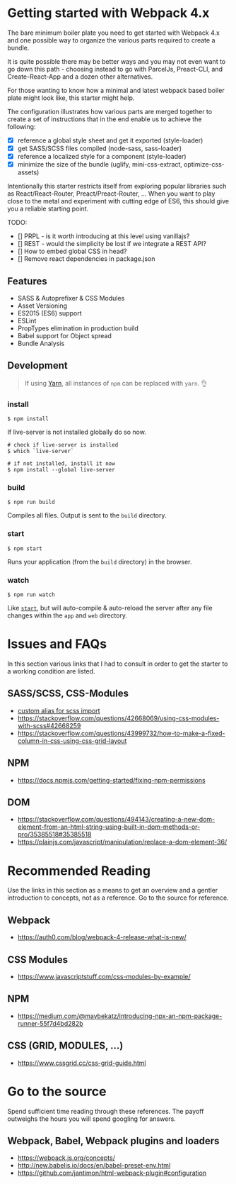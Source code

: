 Getting started with Webpack 4.x
================================
The bare minimum boiler plate you need to get started with Webpack 4.x and one possible way to organize the various parts required to create a bundle.

It is quite possible there may be better ways and you may not even want to go down this path - choosing instead to go with ParcelJs, Preact-CLI, and Create-React-App and a dozen other alternatives.

For those wanting to know how a minimal and latest webpack based boiler plate might look like, this starter might help.

The configuration illustrates how various parts are merged together to create a set of instructions that in the end enable us to achieve the following:

- [x] reference a global style sheet and get it exported (style-loader)
- [x] get SASS/SCSS files compiled (node-sass, sass-loader)
- [x] reference a localized style for a component (style-loader)
- [x] minimize the size of the bundle (uglify, mini-css-extract, optimize-css-assets)

Intentionally this starter restricts itself from exploring popular libraries such as React/React-Router, Preact/Preact-Router, ... When you want to play close to the metal and experiment with cutting edge of ES6, this should give you a reliable starting point.

TODO:
- [] PRPL - is it worth introducing at this level using vanillajs?
- [] REST - would the simplicity be lost if we integrate a REST API?
- [] How to embed global CSS in head?
- [] Remove react dependencies in package.json

Features
--------
* SASS & Autoprefixer & CSS Modules
* Asset Versioning
* ES2015 (ES6) support
* ESLint
* PropTypes elimination in production build
* Babel support for Object spread
* Bundle Analysis

Development
-----------
> If using [Yarn](https://yarnpkg.com/), all instances of `npm` can be replaced with `yarn`. :ok_hand:

### install
```
$ npm install
```

If live-server is not installed globally do so now.

```
# check if live-server is installed
$ which `live-server`

# if not installed, install it now
$ npm install --global live-server
```

### build
```
$ npm run build
```

Compiles all files. Output is sent to the `build` directory.

### start
```
$ npm start
```
Runs your application (from the `build` directory) in the browser.

### watch
```
$ npm run watch
```

Like [`start`](#start), but will auto-compile & auto-reload the server after any file changes within the `app` and `web` directory.

Issues and FAQs
===============
In this section various links that I had to consult in order to get the starter to a working condition are listed.

SASS/SCSS, CSS-Modules
----------------------
- [custom alias for scss import](https://github.com/zeit/next.js/issues/1325)
- https://stackoverflow.com/questions/42668069/using-css-modules-with-scss#42668259
- https://stackoverflow.com/questions/43999732/how-to-make-a-fixed-column-in-css-using-css-grid-layout

NPM
---
- https://docs.npmjs.com/getting-started/fixing-npm-permissions

DOM
---
- https://stackoverflow.com/questions/494143/creating-a-new-dom-element-from-an-html-string-using-built-in-dom-methods-or-pro/35385518#35385518
- https://plainjs.com/javascript/manipulation/replace-a-dom-element-36/

Recommended Reading
===================
Use the links in this section as a means to get an overview and a gentler
introduction to concepts, not as a reference. Go to the source for reference.

Webpack
-------
- https://auth0.com/blog/webpack-4-release-what-is-new/

CSS Modules
-----------
- https://www.javascriptstuff.com/css-modules-by-example/

NPM
---
- https://medium.com/@maybekatz/introducing-npx-an-npm-package-runner-55f7d4bd282b

CSS (GRID, MODULES, ...)
------------------------
- https://www.cssgrid.cc/css-grid-guide.html

Go to the source
================
Spend sufficient time reading through these references. The payoff outweighs the hours you will spend googling for answers.

Webpack, Babel, Webpack plugins and loaders
-------------------------------------------
- https://webpack.js.org/concepts/
- http://new.babeljs.io/docs/en/babel-preset-env.html
- https://github.com/jantimon/html-webpack-plugin#configuration
